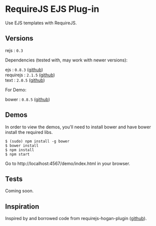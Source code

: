 # RequireJS EJS Plug-in

Use EJS templates with RequireJS. 

## Versions

rejs     : `0.3`

Dependencies (tested with, may work with newer versions):

ejs 	  : `0.8.3` ([github](https://github.com/visionmedia/ejs))  
requirejs : `2.1.5` ([github](https://github.com/jrburke/requirejs))  
text	  : `2.0.5` ([github](https://github.com/requirejs/text))

For Demo:

bower     : `0.8.5` ([github](https://github.com/twitter/bower))

## Demos

In order to view the demos, you'll need to install bower and have bower install the required libs.

    $ (sudo) npm install -g bower
    $ bower install
    $ npm install
    $ npm start

Go to http://localhost:4567/demo/index.html in your browser.

## Tests

Coming soon.

## Inspiration

Inspired by and borrowed code from requirejs-hogan-plugin ([github](https://github.com/millermedeiros/requirejs-hogan-plugin)).
